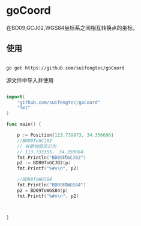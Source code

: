 # goCoord
在BD09,GCJ02,WGS84坐标系之间相互转换点的坐标。

## 使用

```bash

go get https://github.com/suifengtec/goCoord

```

源文件中导入并使用

```go

import(
    "github.com/suifengtec/goCoord"
    "fmt"
)

func main() {

	p := Position{113.739873, 34.356696}
	//BD09ToGCJ02
	// 谷歌地图显示为
	// 113.733355， 34.350604
	fmt.Println("BD09转GCJ02")
	p2 := BD09ToGCJ02(p)
	fmt.Printf("%#v\n", p2)

	//BD09ToWGS84
	fmt.Println("BD09转WGS84")
	p2 = BD09ToWGS84(p)
	fmt.Printf("%#v\n", p2)



}



```
